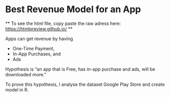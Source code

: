 # Best Revenue Model for an App

** To see the html file, copy paste the raw adress here: https://htmlpreview.github.io/ **

Apps can get revenue by having
* One-Time Payment,
* In-App Purchases, and
* Ads

Hypothesis is  “an app that is Free, has in-app purchase and ads, will be downloaded more.”

To prove this hypothesis, I analyse the dataset Google Play Store and create model in R.  
